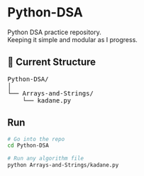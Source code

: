 ﻿# Python-DSA

Python DSA practice repository.  
Keeping it simple and modular as I progress.

## 📂 Current Structure

<pre>
Python-DSA/
│
└── Arrays-and-Strings/
    └── kadane.py
</pre>

## Run

```bash
# Go into the repo
cd Python-DSA

# Run any algorithm file
python Arrays-and-Strings/kadane.py

